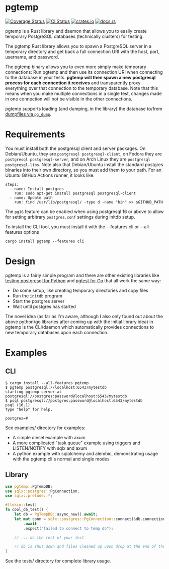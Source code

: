 # pgtemp

[![Coverage Status](https://coveralls.io/repos/github/boustrophedon/pgtemp/badge.svg?branch=master)](https://coveralls.io/github/boustrophedon/pgtemp?branch=master) [![CI Status](https://github.com/boustrophedon/pgtemp/actions/workflows/build-test.yaml/badge.svg)](https://github.com/boustrophedon/pgtemp/actions/workflows/build-test.yaml) [![crates.io](https://img.shields.io/crates/v/pgtemp)](https://crates.io/crates/pgtemp) [![docs.rs](https://img.shields.io/docsrs/pgtemp)](https://docs.rs/pgtemp/latest/pgtemp/)

pgtemp is a Rust library and daemon that allows you to easily create temporary PostgreSQL databases (technically clusters) for testing.

The pgtemp Rust library allows you to spawn a PostgreSQL server in a temporary directory and get back a full connection URI with the host, port, username, and password.

The pgtemp binary allows you to even more simply make temporary connections: Run pgtemp and then use its connection URI when connecting to the database in your tests. **pgtemp will then spawn a new postgresql process for each connection it receives** and transparently proxy everything over that connection to the temporary database. Note that this means when you make multiple connections in a single test, changes made in one connection will not be visible in the other connections.

pgtemp supports loading (and dumping, in the library) the database to/from [dumpfiles via `pg_dump`](https://www.postgresql.org/docs/current/backup-dump.html).

# Requirements
You must install both the postgresql client and server packages. On Debian/Ubuntu, they are `postgresql postgresql-client`, on Fedora they are `postgresql postgresql-server`, and on Arch Linux they are `postgresql postgresql-libs`. Note also that Debian/Ubuntu install the standard postgres binaries into their own directory, so you must add them to your path. For an Ubuntu GitHub Actions runner, it looks like:

```
steps:
  - name: Install postgres
    run: sudo apt-get install postgresql postgresql-client
  - name: Update path
    run: find /usr/lib/postgresql/ -type d -name "bin" >> $GITHUB_PATH
```

The `pg16` feature can be enabled when using postgresql 16 or above to allow for setting arbitrary `postgres.conf` settings during initdb setup.

To install the CLI tool, you must install it with the --features cli or --all-features options
```
cargo install pgtemp --features cli
```

# Design

pgtemp is a fairly simple program and there are other existing libraries like [testing.postgresql for Python](https://github.com/tk0miya/testing.postgresql) and [pgtest for Go](https://github.com/rubenv/pgtest) that all work the same way:

- Do some setup, like creating temporary directories and copy files
- Run the `initdb` program
- Start the postgres server
- Wait until postgres has started

The novel idea (as far as I'm aware, although I also only found out about the above python/go libraries after coming up with the initial library idea) in pgtemp is the CLI/daemon which automatically provides connections to new temporary databases upon each connection.

# Examples

## CLI
```
$ cargo install --all-features pgtemp
$ pgtemp postgresql://localhost:6543/mytestdb
starting pgtemp server at postgresql://postgres:password@localhost:6543/mytestdb
$ psql postgresql://postgres:password@localhost:6543/mytestdb
psql (16.1)
Type "help" for help.

postgres=#
```

See examples/ directory for examples:
- A simple diesel example with axum
- A more complicated "task queue" example using triggers and LISTEN/NOTIFY with sqlx and axum
- A python example with sqlalchemy and alembic, demonstrating usage with the pgtemp cli's normal and single modes

## Library

```rust
use pgtemp::PgTempDB;
use sqlx::postgres::PgConnection;
use sqlx::prelude::*;

#[tokio::test]
fn cool_db_test() {
    let db = PgTempDB::async_new().await;
    let mut conn = sqlx::postgres::PgConnection::connect(&db.connection_uri())
        .await
        .expect("failed to connect to temp db");

    // ... do the rest of your test

    // db is shut down and files cleaned up upon drop at the end of the test
}
```

See the tests/ directory for complete library usage.
